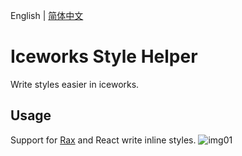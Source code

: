 English | [简体中文](./README.md)

# Iceworks Style Helper

Write styles easier in iceworks.

## Usage

Support for [Rax](https://rax.js.org/) and React write inline styles.
![img01](https://img.alicdn.com/tfs/TB1oyRBF1H2gK0jSZFEXXcqMpXa-1000-586.gif)


